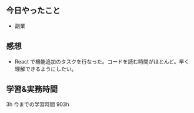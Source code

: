 ## 今日やったこと

- 副業

## 感想

- React で機能追加のタスクを行なった。コードを読む時間がほとんど。早く理解できるようにしたい。

## 学習&実務時間

3h
今までの学習時間 903h
